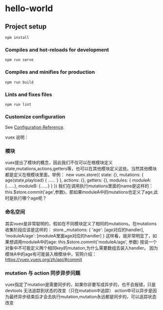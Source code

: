 # hello-world

## Project setup
```
npm install
```

### Compiles and hot-reloads for development
```
npm run serve
```

### Compiles and minifies for production
```
npm run build
```

### Lints and fixes files
```
npm run lint
```

### Customize configuration
See [Configuration Reference](https://cli.vuejs.org/config/).


vuex 说明：
### 模块
vuex提出了模块的概念，因此我们不仅可以在根模块定义 state,mutations,actions,getters等，也可以在其他模块定义这些。当然其他模块都是定义在根模块里面，举例：
new vuex.store({
  state: {},
  mutations: {
    age(state,playload) {
      ……
    }
  },
  actions: {},
  getters: {},
  modules: {
    moduleA: {……},
    moduleB: {……}
  }
})
我们在调用执行mutations里面的name是这样的：this.$store.commit('age',参数)。那如果moduleA中的mutations也定义了age,此时是执行哪个age呢？
### 命名空间
其实vuex是非常聪明的，假如在不同模块定义了相同的mutations。在mutations收集阶段应该是这样的：
store._mutations: {
  'age': [age对应的handler],
  'moduleA/age': [moduleA里面age对应的handler]
}
这样看，就非常明显了，如果想调用moduleA中的age: this.$store.commit('moduleA/age', 参数)
按说一个对象中不可能定义两个相同key的mutation,为什么需要数组去装入handler。
因为模块A中的age有可能装入根模块中，官网介绍：https://vuex.vuejs.org/zh/api/#commit

### mutation 与 action 同步异步问题
vuex指定了mutation是需要同步的，如果你非要写成异步的，也不会报错，只是 devtools 无法追踪到状态的改变（只在mutation中追踪）
action中可以异步是因为最终异步结束后才会去执行mutation,mutation永远都是同步的，可以追踪状态改变


